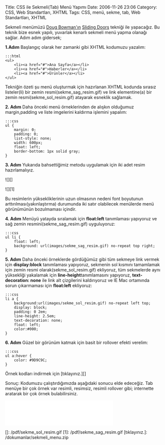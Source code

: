 Title: CSS ile Sekmeli(Tab) Menü Yapımı 
Date: 2006-11-26 23:06
Category: CSS, Web Standartları, XHTML
Tags: CSS, menü, sekme, tab, Web Standartları, XHTML

Sekmeli menümüzü [Doug Bowman'ın][] [Sliding Doors][] tekniği ile
yapacağız. Bu teknik bize esnek yapılı, yuvarlak kenarlı sekmeli menü
yapma olanağı sağlar. Adım adım gidersek;

**1.Adım** Başlangıç olarak her zamanki gibi XHTML kodumuzu yazalım:

	:::html
	<ul>
		<li><a href="#">Ana Sayfa</a></li>
		<li><a href="#">Haberler</a></li>
		<li><a href="#">Ürünler</a></li>
	</ul>

Tekniğin özeti şu menü oluşturmak için hazırlanan XHTML kodunda sırasız
listeler(li) bir zemin resmi(sekme_sag_resim.gif) ve link
elementine(a) bir zemin resmi(sekme_sol_resim.gif) atayarak esneklik
sağlamak.

**2. Adım** Daha önceki menü örneklerinden de alışkın olduğumuz
margin,padding ve liste imgelerini kaldırma işlemini yapalım:

	:::css
	ul {
	    margin: 0;
	    padding: 0;
	    list-style: none;
	    width: 600px;
	    float: left;
	    border-bottom: 1px solid gray;
	}


**3. Adım** Yukarıda bahsettiğimiz metodu uygulamak için iki adet resim
hazırlamalıyız.

![][]   

![][1]   

Bu resimlerin yüksekliklerinin uzun olmasının nedeni font boyutunun
arttırılması(yakınlaştırma) durumunda iki satır olabilecek menülerde
menü görünümünün bozulmaması içindir.

**4. Adım** Menüyü yatayda sıralamak için **float:left** tanımlaması
yapıyoruz ve sağ zemin resmini(sekme_sag_resim.gif) uyguluyoruz:

	:::css
	ul li {
	    float: left;
	    background: url(images/sekme_sag_resim.gif) no-repeat top right;
	}

**5. Adım** Daha önceki örneklerde gördüğümüz gibi tüm sekmeye link
vermek için **display:block** tanımlaması yapıyoruz, sekmenin sol
kısmını tamamlamak için zemin resmi olarak(sekme_sol_resim.gif)
ekliyoruz, tüm sekmelerde aynı yüksekliği yakalamak için
**line-height**tanımlamasını yapıyoruz, **text-decoration: none** ile link
alt çizgilerini kaldırıyoruz ve IE Mac ortamında sorun çıkarmaması için
**float:left** ekliyoruz:

	:::css
	li a {
	    background:url(images/sekme_sol_resim.gif) no-repeat left top;
	    display: block;
	    padding: 0 2em;
	    line-height: 2.5em;
	    text-decoration: none;
	    float: left;
	    color:#000;
	} 

**6. Adım** Güzel bir görünüm katmak için basit bir rollover efekti
verelim:

	:::css
	ul a:hover {
		color: #9D9C9C;
	}


Örnek kodları indirmek için [tıklayınız.][]

Sonuç: Kodumuzu çalıştırdığımızda aşağıdaki sonucu elde edeceğiz. Tab
menüye bir çok örnek var resimli, resimsiz, resimli rollover gibi;
internette aratarak bir çok örnek bulabilirsiniz.

<iframe src="/dokumanlar/sekmeli_menu.html" width="350" height="80" frameborder="0" scrolling="no"></iframe>

  [Doug Bowman'ın]: http://stopdesign.com/
  [Sliding Doors]: http://alistapart.com/articles/slidingdoors/
  []: /pdf/sekme_sol_resim.gif
  [1]: /pdf/sekme_sag_resim.gif
  [tıklayınız.]: /dokumanlar/sekmeli_menu.zip
